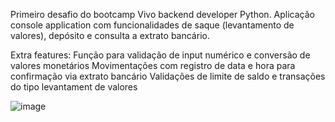 Primeiro desafio do bootcamp Vivo backend developer Python.
Aplicação console application com funcionalidades de saque (levantamento de valores), depósito e consulta a extrato bancário.

Extra features:
    Função para validação de input numérico e conversão de valores monetários
    Movimentações com registro de data e hora para confirmação via extrato bancário
    Validações de limite de saldo e transações do tipo levantament de valores

![image](https://github.com/railsonrames/desafio-sistema-bancario-console/assets/5368644/edc6f671-c30f-4a14-b027-c6f6d47eca78)
